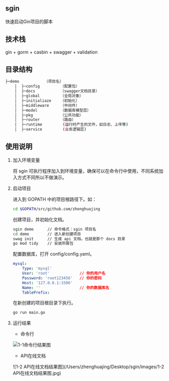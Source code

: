 ## sgin

快速启动Gin项目的脚本

## 技术栈

gin + gorm + casbin + swagger + validation

## 目录结构

```bash
├─demo  	     （项目名）
    │  ├─config         （配置包）
    │  ├─docs  	        （swagger文档目录）
    │  ├─global         （全局对象）
    │  ├─initialiaze    （初始化）
    │  ├─middleware     （中间件）
    │  ├─model          （数据库模型层）
    │  ├─pkg       		（公共功能）
    │  ├─router         （路由）
    |  ├─runtime		 (运行时产生的文件，如日志、上传等)
    │  ├─service         (业务逻辑层)
```

## 使用说明

1. 加入环境变量

   将 sgin 可执行程序加入到环境变量，确保可以在命令行中使用，不同系统加入方式不同所以不做演示。

2. 启动项目

   进入到 GOPATH 中的项目根路径下。如：

   ``` bash
   cd $GOPATH/src/github.com/zhenghuajing
   ```

   创建项目，并初始化文档。

   ``` bash
   sgin demo      // 命令格式：sgin 项目名  
   cd demo        // 进入新创建项目
   swag init      // 生成 api 文档，也就是那个 docs 目录
   go mod tidy    // 安装所需包
   ```

   配置数据库，打开 config/config.yaml。

   ``` yaml
   mysql:
       Type: 'mysql'
       User: 'root' 			// 你的用户名
       Password: 'root123456' 	// 你的密码
       Host: '127.0.0.1:3306'
       Name: ''  				// 你的数据库名
       TablePrefix:
   ```

   在新创建的项目根目录下执行。

   ``` bash
   go run main.go
   ```

3. 运行结果

   - 命令行

   ![1-1命令行结果图](/Users/zhenghuajing/Desktop/sgin/images/1-1命令行结果图.jpg)

   - API在线文档

   ![1-2 API在线文档结果图](/Users/zhenghuajing/Desktop/sgin/images/1-2 API在线文档结果图.jpg)



